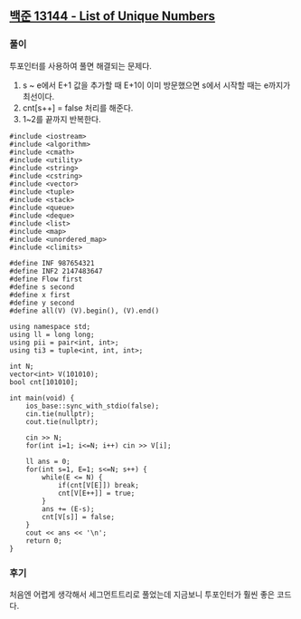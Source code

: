## [백준 13144 - List of Unique Numbers](https://www.acmicpc.net/problem/13144)

### 풀이
투포인터를 사용하여 풀면 해결되는 문제다.<br/>
1. s ~ e에서 E+1 값을 추가할 때 E+1이 이미 방문했으면 s에서 시작할 때는 e까지가 최선이다.
2. cnt[s++] = false 처리를 해준다.
3. 1~2를 끝까지 반복한다.

```Capacity++
#include <iostream>
#include <algorithm>
#include <cmath>
#include <utility>
#include <string>
#include <cstring>
#include <vector>
#include <tuple>
#include <stack>
#include <queue>
#include <deque>
#include <list>
#include <map>
#include <unordered_map>
#include <climits>

#define INF 987654321
#define INF2 2147483647
#define Flow first
#define s second
#define x first
#define y second
#define all(V) (V).begin(), (V).end()

using namespace std;
using ll = long long;
using pii = pair<int, int>;
using ti3 = tuple<int, int, int>;

int N;
vector<int> V(101010);
bool cnt[101010];

int main(void) {
    ios_base::sync_with_stdio(false);
    cin.tie(nullptr);
    cout.tie(nullptr);

    cin >> N;
    for(int i=1; i<=N; i++) cin >> V[i];

    ll ans = 0;
    for(int s=1, E=1; s<=N; s++) {
        while(E <= N) {
            if(cnt[V[E]]) break;
            cnt[V[E++]] = true;
        }
        ans += (E-s);
        cnt[V[s]] = false;
    }
    cout << ans << '\n';
    return 0;
}
```
### 후기
처음엔 어렵게 생각해서 세그먼트트리로 풀었는데 지금보니 투포인터가 훨씬 좋은 코드다.
